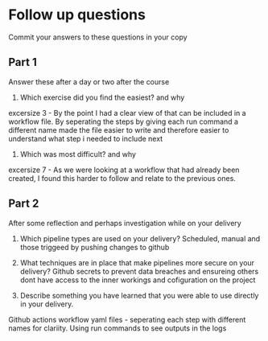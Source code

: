 # Follow up questions

Commit your answers to these questions in your copy

## Part 1
Answer these after a day or two after the course 

1. Which exercise did you find the easiest? and why

excersize 3 - By the point I had a clear view of that can be included in a workflow file. By seperating the steps by giving each run command a different name made the file easier to write and therefore easier to understand what step i needed to include next

1. Which was most difficult? and why

excersize 7 - As we were looking at a workflow that had already been created, I found this harder to follow and relate to the previous ones.



## Part 2

After some reflection and perhaps investigation while on your delivery

1. Which pipeline types are used on your delivery? 
Scheduled, manual and those triggeed by pushing changes to github 

1. What techniques are in place that make pipelines more secure on your delivery?
Github secrets to prevent data breaches and ensureing others dont have access to the inner workings and cofiguration on the project 

1. Describe something you have learned that you were able to use directly in your delivery. 

Github actions workflow yaml files - seperating each step with different names for clariity. Using run commands to see outputs in the logs 









